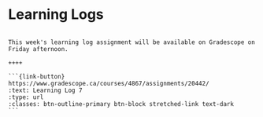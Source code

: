 # Learning Logs

````{panels}

This week's learning log assignment will be available on Gradescope on Friday afternoon.

++++ 

```{link-button} https://www.gradescope.ca/courses/4867/assignments/20442/
:text: Learning Log 7
:type: url
:classes: btn-outline-primary btn-block stretched-link text-dark
```
````